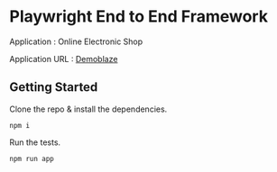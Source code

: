 # Playwright End to End Framework

Application : Online Electronic Shop

Application URL : [Demoblaze](https://www.demoblaze.com)

## Getting Started

Clone the repo & install the dependencies.

```
npm i
```

Run the tests.

```
npm run app
```
